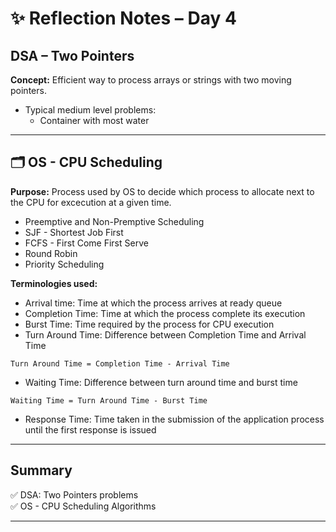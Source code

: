 # ✨ Reflection Notes – Day 4

## DSA – Two Pointers

**Concept:** Efficient way to process arrays or strings with two moving pointers.

- Typical medium level problems:
  - Container with most water

---

## 🗂️ OS - CPU Scheduling

**Purpose:** Process used by OS to decide which process to allocate next to the CPU for excecution
at a given time.

- Preemptive and Non-Premptive Scheduling
- SJF - Shortest Job First
- FCFS - First Come First Serve
- Round Robin
- Priority Scheduling

**Terminologies used:** 

- Arrival time: Time at which the process arrives at ready queue
- Completion Time: Time at which the process complete its execution
- Burst Time: Time required by the process for CPU execution
- Turn Around Time: Difference between Completion Time and Arrival Time

```
Turn Around Time = Completion Time - Arrival Time
```

- Waiting Time: Difference between turn around time and burst time

```
Waiting Time = Turn Around Time - Burst Time
```

- Response Time: Time taken in the submission of the application process until the first response is issued

---

## Summary

✅ DSA: Two Pointers problems  
✅ OS - CPU Scheduling Algorithms  

---
